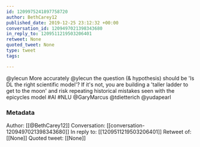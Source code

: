 ```yaml
---
id: 1209975241897758720
author: BethCarey12
published_date: 2019-12-25 23:12:32 +00:00
conversation_id: 1209497021398343680
in_reply_to: 1209511219503206401
retweet: None
quoted_tweet: None
type: tweet
tags:

---
```


@ylecun More accurately @ylecun  the question (&amp; hypothesis) should be 'Is DL the right scientific model'? If it's not, you are building a 'taller ladder to get to the moon' and risk repeating historical mistakes seen with the epicycles model #AI #NLU @GaryMarcus @tdietterich @yudapearl

### Metadata

Author: [[@BethCarey12]]
Conversation: [[conversation-1209497021398343680]]
In reply to: [[1209511219503206401]]
Retweet of: [[None]]
Quoted tweet: [[None]]
